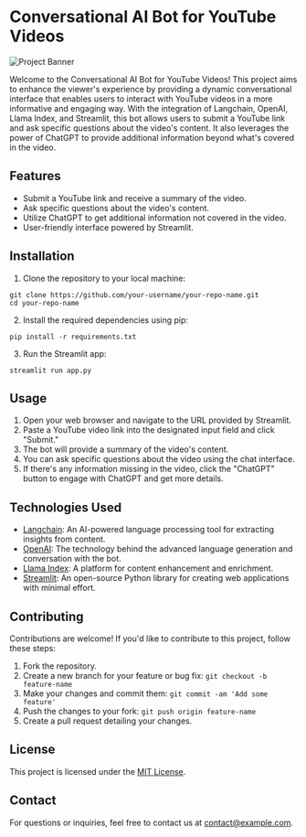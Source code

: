 <h1>Conversational AI Bot for YouTube Videos</h1>

<p><img src="https://i.pinimg.com/originals/41/f6/4d/41f64d3b4b21cb08eb005b11016bf707.png" alt="Project Banner"></p>

<p>Welcome to the Conversational AI Bot for YouTube Videos! This project aims to enhance the viewer's experience by providing a dynamic conversational interface that enables users to interact with YouTube videos in a more informative and engaging way. With the integration of Langchain, OpenAI, Llama Index, and Streamlit, this bot allows users to submit a YouTube link and ask specific questions about the video's content. It also leverages the power of ChatGPT to provide additional information beyond what's covered in the video.</p>

<h2>Features</h2>

<ul>
  <li>Submit a YouTube link and receive a summary of the video.</li>
  <li>Ask specific questions about the video's content.</li>
  <li>Utilize ChatGPT to get additional information not covered in the video.</li>
  <li>User-friendly interface powered by Streamlit.</li>
</ul>

<h2>Installation</h2>

<ol>
  <li>Clone the repository to your local machine:</li>
</ol>

<pre><code>git clone https://github.com/your-username/your-repo-name.git
cd your-repo-name
</code></pre>

<ol start="2">
  <li>Install the required dependencies using pip:</li>
</ol>

<pre><code>pip install -r requirements.txt
</code></pre>

<ol start="3">
  <li>Run the Streamlit app:</li>
</ol>

<pre><code>streamlit run app.py
</code></pre>

<h2>Usage</h2>

<ol>
  <li>Open your web browser and navigate to the URL provided by Streamlit.</li>
  <li>Paste a YouTube video link into the designated input field and click "Submit."</li>
  <li>The bot will provide a summary of the video's content.</li>
  <li>You can ask specific questions about the video using the chat interface.</li>
  <li>If there's any information missing in the video, click the "ChatGPT" button to engage with ChatGPT and get more details.</li>
</ol>

<h2>Technologies Used</h2>

<ul>
  <li><a href="https://langchain.ai">Langchain</a>: An AI-powered language processing tool for extracting insights from content.</li>
  <li><a href="https://openai.com">OpenAI</a>: The technology behind the advanced language generation and conversation with the bot.</li>
  <li><a href="https://llamalab.com">Llama Index</a>: A platform for content enhancement and enrichment.</li>
  <li><a href="https://streamlit.io">Streamlit</a>: An open-source Python library for creating web applications with minimal effort.</li>
</ul>

<h2>Contributing</h2>

<p>Contributions are welcome! If you'd like to contribute to this project, follow these steps:</p>

<ol>
  <li>Fork the repository.</li>
  <li>Create a new branch for your feature or bug fix: <code>git checkout -b feature-name</code></li>
  <li>Make your changes and commit them: <code>git commit -am 'Add some feature'</code></li>
  <li>Push the changes to your fork: <code>git push origin feature-name</code></li>
  <li>Create a pull request detailing your changes.</li>
</ol>

<h2>License</h2>

<p>This project is licensed under the <a href="LICENSE">MIT License</a>.</p>

<h2>Contact</h2>

<p>For questions or inquiries, feel free to contact us at <a href="mailto:contact@example.com">contact@example.com</a>.</p>
